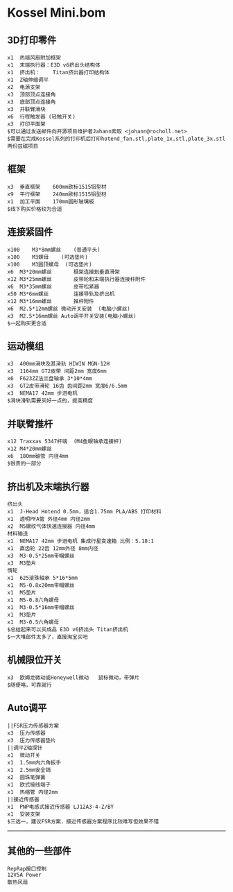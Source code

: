 # Kossel Mini.bom

## 3D打印零件
	x1	热端风扇附加框架
	x1	末端执行器：E3D v6挤出头结构体
	x1	挤出机：	Titan挤出器打印结构体
	x1	Z轴伸缩调平
	x2	电源支架
	x3	顶部顶点连接角
	x3	底部顶点连接角
	x3	并联臂滑块
	x6	行程触发器 (轻触开关)
	x3	打印平面架
	$可以通过发送邮件向开源项目维护者Jahann索取 <johann@rocholl.net>
	$需要在完成Kossel系列的打印机后打印hotend_fan.stl,plate_1x.stl,plate_3x.stl两份兹磁项目
	
## 框架
	x3	垂直框架	600mm欧标1515铝型材
	x9	平行框架	240mm欧标1515铝型材
	x1	加工平面	170mm圆形玻璃板
	$线下购买价格较为合适
	
## 连接紧固件
	x100	M3*8mm螺丝	(普通平头)
	x100	M3螺母	(可选垫片)
	x100	M3圆顶螺母	(可选垫片)
	x6	M3*20mm螺丝		框架连接到垂直滑架
	x12	M3*25mm螺丝		皮带轮和末端执行器连接杆附件
	x6	M3*35mm螺丝		皮带松紧器
	x50	M3*6mm螺丝		连接导轨及挤出机
	x12	M3*16mm螺丝		推杆附件
	x6	M2.5*12mm螺丝	微动开关安装	(电脑小螺丝)
	x3	M2.5*16mm螺丝	Auto调平开关安装(电脑小螺丝)
	$一起购买更合适
	
## 运动模组
	x3	400mm滑块及其滑轨 HIWIN MGN-12H
	x3	1164mm GT2皮带 间距2mm 宽度6mm
	x6	F623ZZ法兰盘轴承 3*10*4mm
	x3	GT2皮带滑轮 16齿 齿间距2mm 宽度6/6.5mm
	x3	NEMA17 42mm 步进电机
	$滑块滑轨需要买好一点的，提高精度

## 并联臂推杆
	x12	Traxxas 5347杆端	(M4鱼眼轴承连接杆)
	x12	M4*20mm螺丝
	x6	180mm碳管 内径4mm
	$很贵的一部分
	
## 挤出机及末端执行器
	挤出头
	x1	J-Head Hotend 0.5mm，适合1.75mm PLA/ABS 打印材料
	x1	透明PFA管 外径4mm 内径2mm
	x2	M5螺纹气体快速连接器 内径4mm
	材料输送
	x1	NEMA17 42mm 步进电机 集成行星变速箱 比例：5.18:1
	x1	直齿轮 22齿 12mm外径 8mm内径
	x3	M3-0.5*25mm带帽螺丝
	x3	M3垫片
	惰轮
	x1	625滚珠轴承 5*16*5mm
	x1	M5-0.8x20mm带帽螺丝
	x1	M5垫片
	x1	M5-0.8六角螺母
	x1	M3-0.5*16mm带帽螺丝
	x1	M3垫片
	x1	M3-0.5六角螺母
	$总结起来可以买成品 E3D v6挤出头 Titan挤出机
	$一大堆部件太多了，直接淘宝买吧
	
## 机械限位开关
	x3	欧姆龙微动或Honeywell微动	鼠标微动，带弹片
	$随便咯，可靠就行

## Auto调平
	||FSR压力传感器方案
	x3	压力传感器
	x3	压力传感器垫片
	||调平Z轴探针
	x1	微动开关
	x1	1.5mm内六角扳手
	x1	2.5mm安全销
	x2	圆珠笔弹簧
	x1	欧式接线端子
	x1	热缩管 内径2mm
	||接近传感器
	x1	PNP电感式接近传感器	LJ12A3-4-Z/BY
	x1	安装支架
	$三选一，建议FSR方案，接近传感器方案程序比较难写但效果不错
	
***

## 其他的一些部件
	RepRap接口控制
	12V5A Power
	散热风扇
	
	
	
